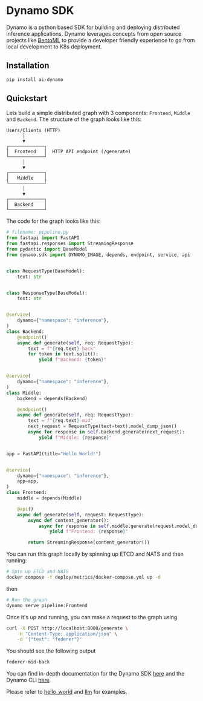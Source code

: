# Dynamo SDK

Dynamo is a python based SDK for building and deploying distributed inference applications. Dynamo leverages concepts from open source projects like [BentoML](https://github.com/bentoml/bentoml) to provide a developer friendly experience to go from local development to K8s deployment.

## Installation

```bash
pip install ai-dynamo
```

## Quickstart
Lets build a simple distributed graph with 3 components: `Frontend`, `Middle` and `Backend`. The structure of the graph looks like this:

```
Users/Clients (HTTP)
      │
      ▼
┌─────────────┐
│  Frontend   │  HTTP API endpoint (/generate)
└─────────────┘
      │
      ▼
┌─────────────┐
│   Middle    │
└─────────────┘
      │
      ▼
┌─────────────┐
│  Backend    │
└─────────────┘
```

The code for the graph looks like this:

```python
# filename: pipeline.py
from fastapi import FastAPI
from fastapi.responses import StreamingResponse
from pydantic import BaseModel
from dynamo.sdk import DYNAMO_IMAGE, depends, endpoint, service, api


class RequestType(BaseModel):
    text: str


class ResponseType(BaseModel):
    text: str


@service(
    dynamo={"namespace": "inference"},
)
class Backend:
    @endpoint()
    async def generate(self, req: RequestType):
        text = f"{req.text}-back"
        for token in text.split():
            yield f"Backend: {token}"


@service(
    dynamo={"namespace": "inference"},
)
class Middle:
    backend = depends(Backend)

    @endpoint()
    async def generate(self, req: RequestType):
        text = f"{req.text}-mid"
        next_request = RequestType(text=text).model_dump_json()
        async for response in self.backend.generate(next_request):
            yield f"Middle: {response}"


app = FastAPI(title="Hello World!")


@service(
    dynamo={"namespace": "inference"},
    app=app,
)
class Frontend:
    middle = depends(Middle)

    @api()
    async def generate(self, request: RequestType):
        async def content_generator():
            async for response in self.middle.generate(request.model_dump_json()):
                yield f"Frontend: {response}"

        return StreamingResponse(content_generator())

```

You can run this graph locally by spinning up ETCD and NATS and then running:

```bash
# Spin up ETCD and NATS
docker compose -f deploy/metrics/docker-compose.yml up -d
```

then

```bash
# Run the graph
dynamo serve pipeline:Frontend
```

Once it's up and running, you can make a request to the graph using

```bash
curl -X POST http://localhost:8000/generate \
    -H "Content-Type: application/json" \
    -d '{"text": "federer"}'
```

You should see the following output

```bash
federer-mid-back
```

You can find in-depth documentation for the Dynamo SDK [here](./docs/sdk/README.md) and the Dynamo CLI [here](./docs/cli/README.md)

Please refer to [hello_world](../../../examples/hello_world/README.md) and [llm](../../../examples/llm/README.md) for examples.
